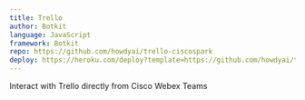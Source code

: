 ```yaml
---
title: Trello
author: Botkit 
language: JavaScript
framework: Botkit
repo: https://github.com/howdyai/trello-ciscospark
deploy: https://heroku.com/deploy?template=https://github.com/howdyai/trello-ciscospark/master
---
```


Interact with Trello directly from Cisco Webex Teams

